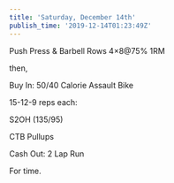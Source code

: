 ```yaml
---
title: 'Saturday, December 14th'
publish_time: '2019-12-14T01:23:49Z'
---
```


Push Press & Barbell Rows 4×8\@75% 1RM

then,

Buy In: 50/40 Calorie Assault Bike

15-12-9 reps each:

S2OH (135/95)

CTB Pullups

Cash Out: 2 Lap Run

For time.
